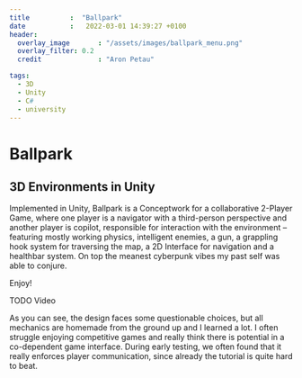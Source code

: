 ```yaml
---
title          :  "Ballpark"
date           :   2022-03-01 14:39:27 +0100
header:
  overlay_image       : "/assets/images/ballpark_menu.png"
  overlay_filter: 0.2
  credit              : "Aron Petau"

tags:
  - 3D
  - Unity
  - C#
  - university
---
```


# Ballpark
## 3D Environments in Unity

Implemented in Unity, Ballpark is a Conceptwork for a collaborative 2-Player Game, where one player is a navigator with a third-person perspective and another player is copilot, responsible for interaction with the environment – featuring mostly working physics, intelligent enemies, a gun, a grappling hook system for traversing the map, a 2D Interface for navigation and a healthbar system. On top the meanest cyberpunk vibes my past self was able to conjure.

Enjoy!

TODO Video

As you can see, the design faces some questionable choices, but all mechanics are homemade from the ground up and I learned a lot. I often struggle enjoying competitive games and really think there is potential in a co-dependent game interface. During early testing, we often found that it really enforces player communication, since already the tutorial is quite hard to beat.